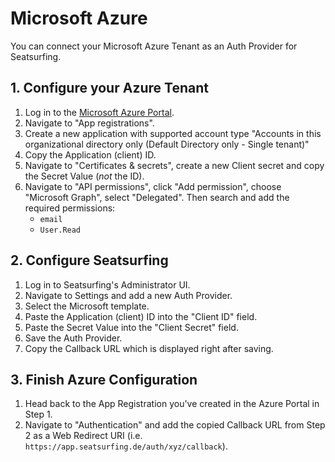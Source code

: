 # Microsoft Azure

You can connect your Microsoft Azure Tenant as an Auth Provider for Seatsurfing.

## 1. Configure your Azure Tenant
1. Log in to the [Microsoft Azure Portal](https://portal.azure.com/).
1. Navigate to "App registrations".
1. Create a new application with supported account type "Accounts in this organizational directory only (Default Directory only - Single tenant)"
1. Copy the Application (client) ID.
1. Navigate to "Certificates & secrets", create a new Client secret and copy the Secret Value (*not* the ID).
1. Navigate to "API permissions", click "Add permission", choose "Microsoft Graph", select "Delegated". Then search and add the required permissions:
    * ```email```
    * ```User.Read```

## 2. Configure Seatsurfing

1. Log in to Seatsurfing's Administrator UI.
1. Navigate to Settings and add a new Auth Provider.
1. Select the Microsoft template.
1. Paste the Application (client) ID into the "Client ID" field.
1. Paste the Secret Value into the "Client Secret" field.
1. Save the Auth Provider.
1. Copy the Callback URL which is displayed right after saving.

## 3. Finish Azure Configuration

1. Head back to the App Registration you've created in the Azure Portal in Step 1.
1. Navigate to "Authentication" and add the copied Callback URL from Step 2 as a Web Redirect URI (i.e. ```https://app.seatsurfing.de/auth/xyz/callback```).